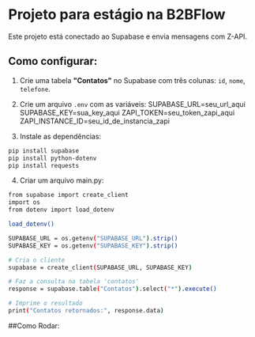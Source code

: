 # Projeto para estágio na B2BFlow

Este projeto está conectado ao Supabase e envia mensagens com Z-API.

## Como configurar:

1. Crie uma tabela **"Contatos"** no Supabase com três colunas: `id`, `nome`, `telefone`.

2. Crie um arquivo `.env` com as variáveis:
SUPABASE_URL=seu_url_aqui
SUPABASE_KEY=sua_key_aqui
ZAPI_TOKEN=seu_token_zapi_aqui
ZAPI_INSTANCE_ID=seu_id_de_instancia_zapi


3. Instale as dependências:

```bash
pip install supabase
pip install python-dotenv
pip install requests
```

4. Criar um arquivo main.py:
```bash
from supabase import create_client
import os
from dotenv import load_dotenv

load_dotenv()

SUPABASE_URL = os.getenv("SUPABASE_URL").strip()
SUPABASE_KEY = os.getenv("SUPABASE_KEY").strip()

# Cria o cliente
supabase = create_client(SUPABASE_URL, SUPABASE_KEY)

# Faz a consulta na tabela 'contatos'
response = supabase.table("Contatos").select("*").execute()

# Imprime o resultado
print("Contatos retornados:", response.data)
```
##Como Rodar:
